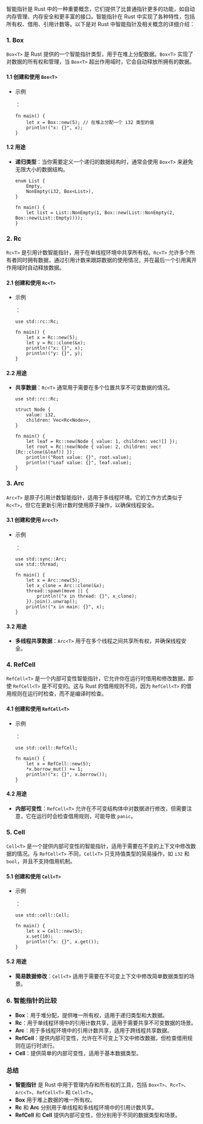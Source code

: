 智能指针是 Rust 中的一种重要概念，它们提供了比普通指针更多的功能，如自动内存管理、内存安全和更丰富的接口。智能指针在 Rust 中实现了各种特性，包括所有权、借用、引用计数等。以下是对 Rust 中智能指针及相关概念的详细介绍：

### 1. Box<T>

`Box<T>` 是 Rust 提供的一个智能指针类型，用于在堆上分配数据。`Box<T>` 实现了对数据的所有权和管理，当 `Box<T>` 超出作用域时，它会自动释放所拥有的数据。

#### 1.1 创建和使用 `Box<T>`

- 示例

  ：

  ```
  fn main() {
      let x = Box::new(5); // 在堆上分配一个 i32 类型的值
      println!("x: {}", x);
  }
  ```

#### 1.2 用途

- **递归类型**：当你需要定义一个递归的数据结构时，通常会使用 `Box<T>` 来避免无限大小的数据结构。

  ```
  enum List {
      Empty,
      NonEmpty(i32, Box<List>),
  }
  
  fn main() {
      let list = List::NonEmpty(1, Box::new(List::NonEmpty(2, Box::new(List::Empty))));
  }
  ```

### 2. Rc<T>

`Rc<T>` 是引用计数智能指针，用于在单线程环境中共享所有权。`Rc<T>` 允许多个所有者同时拥有数据，通过引用计数来跟踪数据的使用情况，并在最后一个引用离开作用域时自动释放数据。

#### 2.1 创建和使用 `Rc<T>`

- 示例

  ：

  ```
  use std::rc::Rc;
  
  fn main() {
      let x = Rc::new(5);
      let y = Rc::clone(&x);
      println!("x: {}", x);
      println!("y: {}", y);
  }
  ```

#### 2.2 用途

- **共享数据**：`Rc<T>` 通常用于需要在多个位置共享不可变数据的情况。

  ```
  use std::rc::Rc;
  
  struct Node {
      value: i32,
      children: Vec<Rc<Node>>,
  }
  
  fn main() {
      let leaf = Rc::new(Node { value: 1, children: vec![] });
      let root = Rc::new(Node { value: 2, children: vec![Rc::clone(&leaf)] });
      println!("Root value: {}", root.value);
      println!("Leaf value: {}", leaf.value);
  }
  ```

### 3. Arc<T>

`Arc<T>` 是原子引用计数智能指针，适用于多线程环境。它的工作方式类似于 `Rc<T>`，但它在更新引用计数时使用原子操作，以确保线程安全。

#### 3.1 创建和使用 `Arc<T>`

- 示例

  ：

  ```
  use std::sync::Arc;
  use std::thread;
  
  fn main() {
      let x = Arc::new(5);
      let x_clone = Arc::clone(&x);
      thread::spawn(move || {
          println!("x in thread: {}", x_clone);
      }).join().unwrap();
      println!("x in main: {}", x);
  }
  ```

#### 3.2 用途

- **多线程共享数据**：`Arc<T>` 用于在多个线程之间共享所有权，并确保线程安全。

### 4. RefCell<T>

`RefCell<T>` 是一个内部可变性智能指针，它允许你在运行时借用和修改数据，即使 `RefCell<T>` 是不可变的。这与 Rust 的借用规则不同，因为 `RefCell<T>` 的借用规则在运行时检查，而不是编译时检查。

#### 4.1 创建和使用 `RefCell<T>`

- 示例

  ：

  ```
  use std::cell::RefCell;
  
  fn main() {
      let x = RefCell::new(5);
      *x.borrow_mut() += 1;
      println!("x: {}", x.borrow());
  }
  ```

#### 4.2 用途

- **内部可变性**：`RefCell<T>` 允许在不可变结构体中对数据进行修改，但需要注意，它在运行时会检查借用规则，可能导致 `panic`。

### 5. Cell<T>

`Cell<T>` 是一个提供内部可变性的智能指针，适用于需要在不变的上下文中修改数据的情况。与 `RefCell<T>` 不同，`Cell<T>` 只支持值类型的简易操作，如 `i32` 和 `bool`，并且不支持借用机制。

#### 5.1 创建和使用 `Cell<T>`

- 示例

  ：

  ```
  use std::cell::Cell;
  
  fn main() {
      let x = Cell::new(5);
      x.set(10);
      println!("x: {}", x.get());
  }
  ```

#### 5.2 用途

- **简易数据修改**：`Cell<T>` 适用于需要在不可变上下文中修改简单数据类型的场景。

### 6. 智能指针的比较

- **Box<T>**：用于堆分配，提供唯一所有权，适用于递归类型和大数据。
- **Rc<T>**：用于单线程环境中的引用计数共享，适用于需要共享不可变数据的场景。
- **Arc<T>**：用于多线程环境中的引用计数共享，适用于跨线程共享数据。
- **RefCell<T>**：提供内部可变性，允许在不可变上下文中修改数据，但检查借用规则在运行时进行。
- **Cell<T>**：提供简单的内部可变性，适用于基本数据类型。

### 总结

- **智能指针** 是 Rust 中用于管理内存和所有权的工具，包括 `Box<T>`、`Rc<T>`、`Arc<T>`、`RefCell<T>` 和 `Cell<T>`。
- **Box<T>** 用于堆上数据的唯一所有权。
- **Rc<T>** 和 **Arc<T>** 分别用于单线程和多线程环境中的引用计数共享。
- **RefCell<T>** 和 **Cell<T>** 提供内部可变性，但分别用于不同的数据类型和场景。